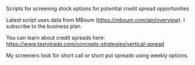 Scripts for screening stock options for potential credit spread opportunities

Latest script uses data from MBoum (https://mboum.com/api/overview). I subscribe to the business plan.

You can learn about credit spreads here:
https://www.tastytrade.com/concepts-strategies/vertical-spread

My screeners look for short call or short put spreads using weekly options.
